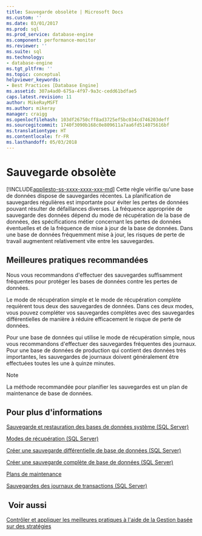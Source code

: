 ```yaml
---
title: Sauvegarde obsolète | Microsoft Docs
ms.custom: ''
ms.date: 03/01/2017
ms.prod: sql
ms.prod_service: database-engine
ms.component: performance-monitor
ms.reviewer: ''
ms.suite: sql
ms.technology:
- database-engine
ms.tgt_pltfrm: ''
ms.topic: conceptual
helpviewer_keywords:
- Best Practices [Database Engine]
ms.assetid: 307a4ad0-675a-4f97-9a3c-cedd61bdfae5
caps.latest.revision: 11
author: MikeRayMSFT
ms.author: mikeray
manager: craigg
ms.openlocfilehash: 103df26750cff8ad3725ef5bc034cd746203deff
ms.sourcegitcommit: 1740f3090b168c0e809611a7aa6fd514075616bf
ms.translationtype: HT
ms.contentlocale: fr-FR
ms.lasthandoff: 05/03/2018
---
```

# <a name="outdated-backup"></a>Sauvegarde obsolète
[!INCLUDE[appliesto-ss-xxxx-xxxx-xxx-md](../../includes/appliesto-ss-xxxx-xxxx-xxx-md.md)]
  Cette règle vérifie qu'une base de données dispose de sauvegardes récentes. La planification de sauvegardes régulières est importante pour éviter les pertes de données pouvant résulter de défaillances diverses. La fréquence appropriée de sauvegarde des données dépend du mode de récupération de la base de données, des spécifications métier concernant les pertes de données éventuelles et de la fréquence de mise à jour de la base de données. Dans une base de données fréquemment mise à jour, les risques de perte de travail augmentent relativement vite entre les sauvegardes.  
  
## <a name="best-practices-recommendations"></a>Meilleures pratiques recommandées  
 Nous vous recommandons d'effectuer des sauvegardes suffisamment fréquentes pour protéger les bases de données contre les pertes de données.  
  
 Le mode de récupération simple et le mode de récupération complète requièrent tous deux des sauvegardes de données. Dans ces deux modes, vous pouvez compléter vos sauvegardes complètes avec des sauvegardes différentielles de manière à réduire efficacement le risque de perte de données.  
  
 Pour une base de données qui utilise le mode de récupération simple, nous vous recommandons d'effectuer des sauvegardes fréquentes des journaux. Pour une base de données de production qui contient des données très importantes, les sauvegardes de journaux doivent généralement être effectuées toutes les une à quinze minutes.  
  
> [!NOTE]  
>  La méthode recommandée pour planifier les sauvegardes est un plan de maintenance de base de données.  
  
## <a name="for-more-information"></a>Pour plus d'informations  
 [Sauvegarde et restauration des bases de données système &#40;SQL Server&#41;](../../relational-databases/backup-restore/back-up-and-restore-of-system-databases-sql-server.md)  
  
 [Modes de récupération &#40;SQL Server&#41;](../../relational-databases/backup-restore/recovery-models-sql-server.md)  
  
 [Créer une sauvegarde différentielle de base de données &#40;SQL Server&#41;](../../relational-databases/backup-restore/create-a-differential-database-backup-sql-server.md)  
  
 [Créer une sauvegarde complète de base de données &#40;SQL Server&#41;](../../relational-databases/backup-restore/create-a-full-database-backup-sql-server.md)  
  
 [Plans de maintenance](../../relational-databases/maintenance-plans/maintenance-plans.md)  
  
 [Sauvegardes des journaux de transactions &#40;SQL Server&#41;](../../relational-databases/backup-restore/transaction-log-backups-sql-server.md)  
  
## <a name="see-also"></a> Voir aussi  
 [Contrôler et appliquer les meilleures pratiques à l'aide de la Gestion basée sur des stratégies](../../relational-databases/policy-based-management/monitor-and-enforce-best-practices-by-using-policy-based-management.md)  
  
  
